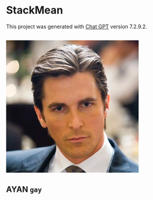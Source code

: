# StackMean

This project was generated with [Chat GPT](https://t.me/coldNau) version 7.2.9.2.

## 

<img src="src/assets/img.png">

## AYAN `gay`



